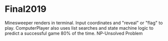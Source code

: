 # Final2019
Minesweeper renders in terminal. Input coordinates and "reveal" or "flag" to play.
ComputerPlayer also uses list searches and state machine logic to predict a successful game 80% of the time.
NP-Unsolved Problem
